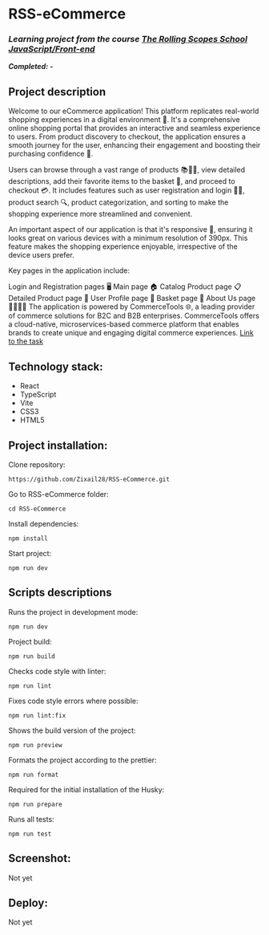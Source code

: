# RSS-eCommerce

### ***Learning project from the course [The Rolling Scopes School  JavaScript/Front-end](https://rs.school/js/)***  
***Completed:  -***  

## Project description
Welcome to our eCommerce application! This platform replicates real-world shopping experiences in a digital environment 🏪. It's a comprehensive online shopping portal that provides an interactive and seamless experience to users. From product discovery to checkout, the application ensures a smooth journey for the user, enhancing their engagement and boosting their purchasing confidence 🚀.

Users can browse through a vast range of products 📚👗👟, view detailed descriptions, add their favorite items to the basket 🛒, and proceed to checkout 💳. It includes features such as user registration and login 📝🔐, product search 🔍, product categorization, and sorting to make the shopping experience more streamlined and convenient.

An important aspect of our application is that it's responsive 📲, ensuring it looks great on various devices with a minimum resolution of 390px. This feature makes the shopping experience enjoyable, irrespective of the device users prefer.

Key pages in the application include:

Login and Registration pages 🖥️
Main page 🏠
Catalog Product page 📋
Detailed Product page 🔎
User Profile page 👤
Basket page 🛒
About Us page 🙋‍♂️🙋‍♀️
The application is powered by CommerceTools 🌐, a leading provider of commerce solutions for B2C and B2B enterprises. CommerceTools offers a cloud-native, microservices-based commerce platform that enables brands to create unique and engaging digital commerce experiences.
[Link to the task](https://github.com/rolling-scopes-school/tasks/tree/master/tasks/eCommerce-Application)

## Technology stack:
- React
- TypeScript
- Vite
- CSS3
- HTML5

## Project installation:

Clone repository:

    https://github.com/Zixail28/RSS-eCommerce.git

Go to RSS-eCommerce folder:

    cd RSS-eCommerce

Install dependencies:

    npm install

Start project:

    npm run dev 


## Scripts descriptions

Runs the project in development mode:

    npm run dev

Project build:

    npm run build

Checks code style with linter:

    npm run lint

Fixes code style errors where possible:

    npm run lint:fix

Shows the build version of the project:

    npm run preview

Formats the project according to the prettier:

    npm run format

Required for the initial installation of the Husky:

    npm run prepare

Runs all tests:

    npm run test


## Screenshot:
Not yet
</details>

## Deploy:
  Not yet
